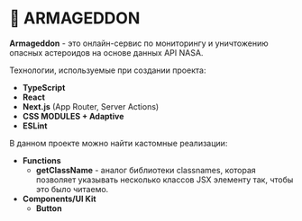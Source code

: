 # 🌠 ARMAGEDDON

**Armageddon** - это  онлайн-сервис по мониторингу и уничтожению опасных астероидов на основе данных API NASA.

Технологии, используемые при создании проекта:
+ **TypeScript**
+ **React**
+ **Next.js** (App Router, Server Actions)
+ **CSS MODULES + Adaptive**
+ **ESLint**

В данном проекте можно найти кастомные реализации:
+ **Functions**
  + **getClassName** - аналог библиотеки classnames, которая позволяет указывать несколько классов JSX элементу так, чтобы это было читаемо.
+ **Components/UI Kit**
  + **Button**